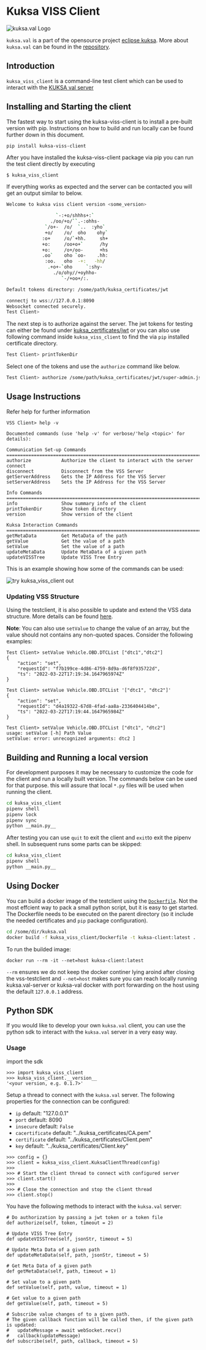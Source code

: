 # Kuksa VISS Client
![kuksa.val Logo](https://raw.githubusercontent.com/eclipse/kuksa.val/0.2.5/doc/pictures/logo.png)

`kuksa.val` is a part of the opensource project [eclipse kuksa](https://www.eclipse.org/kuksa/).
More about `kuksa.val` can be found in the [repository](https://github.com/eclipse/kuksa.val).

## Introduction

`kuksa_viss_client` is a command-line test client which can be used to interact with the [KUKSA val server](https://github.com/eclipse/kuksa.val/tree/0.2.5/kuksa-val-server)

## Installing and Starting the client

The fastest way to start using the kuksa-viss-client is to install a pre-built version with pip.
Instructions on how to build and run locally can be found further down in this document.

```
pip install kuksa-viss-client
```


After you have installed the kuksa-viss-client package via pip you can run the test client directly by executing

```bash
$ kuksa_viss_client
```
If everything works as expected and the server can be contacted you will get an output similar to below.


```bash
Welcome to kuksa viss client version <some_version>

                  `-:+o/shhhs+:`                  
                ./oo/+o/``.-:ohhs-                
              `/o+-  /o/  `..  :yho`              
              +o/    /o/  oho    ohy`             
             :o+     /o/`+hh.     sh+             
             +o:     /oo+o+`      /hy             
             +o:     /o+/oo-      +hs             
             .oo`    oho `oo-    .hh:             
              :oo.   oho  -+:   -hh/              
               .+o+-`oho     `:shy-               
                 ./o/ohy//+oyhho-                 
                    `-/+oo+/:.             

Default tokens directory: /some/path/kuksa_certificates/jwt

connectj to wss://127.0.0.1:8090
Websocket connected securely.
Test Client>
```

The next step is to authorize against the server.
The jwt tokens for testing can either be found under [kuksa_certificates/jwt](https://github.com/eclipse/kuksa.val/tree/0.2.5/kuksa_certificates/jwt) or you can also use following command inside `kuksa_viss_client` to find the via `pip` installed certificate directory.

```bash
Test Client> printTokenDir
```
Select one of the tokens and use the `authorize` command like below. 

```bash
Test Client> authorize /some/path/kuksa_certificates/jwt/super-admin.json.token
```

## Usage Instructions

Refer help for further information
```
VSS Client> help -v

Documented commands (use 'help -v' for verbose/'help <topic>' for details):

Communication Set-up Commands
================================================================================
authorize           Authorize the client to interact with the server
connect             
disconnect          Disconnect from the VSS Server
getServerAddress    Gets the IP Address for the VSS Server
setServerAddress    Sets the IP Address for the VSS Server

Info Commands
================================================================================
info                Show summary info of the client
printTokenDir       Show token directory
version             Show version of the client

Kuksa Interaction Commands
================================================================================
getMetaData         Get MetaData of the path
getValue            Get the value of a path
setValue            Set the value of a path
updateMetaData      Update MetaData of a given path
updateVISSTree      Update VISS Tree Entry
```

This is an example showing how some of the commands can be used:

![try kuksa_viss_client out](https://raw.githubusercontent.com/eclipse/kuksa.val/0.2.5/doc/pictures/testclient_basic.gif "test client usage")

### Updating VSS Structure

Using the testclient, it is also possible to update and extend the VSS data structure. More details can be found [here](https://github.com/eclipse/kuksa.val/blob/0.2.5/doc/liveUpdateVSSTree.md).

**Note**: You can also use `setValue` to change the value of an array, but the value should not contains any non-quoted spaces. Consider the following examples:

```
Test Client> setValue Vehicle.OBD.DTCList ["dtc1","dtc2"]
{
    "action": "set", 
    "requestId": "f7b199ce-4d86-4759-8d9a-d6f8f935722d", 
    "ts": "2022-03-22T17:19:34.1647965974Z"
}

Test Client> setValue Vehicle.OBD.DTCList '["dtc1", "dtc2"]'
{
    "action": "set", 
    "requestId": "d4a19322-67d8-4fad-aa8a-2336404414be", 
    "ts": "2022-03-22T17:19:44.1647965984Z"
}

Test Client> setValue Vehicle.OBD.DTCList ["dtc1", "dtc2"]
usage: setValue [-h] Path Value
setValue: error: unrecognized arguments: dtc2 ]
```


## Building and Running a local version

For development purposes it may be necessary to customize the code for the client and run a locally built version.
The commands below can be used for that purpose. this will assure that local `*.py` files will be used when running the client.

```bash
cd kuksa_viss_client
pipenv shell
pipenv lock
pipenv sync
python __main.py__
```

After testing you can use `quit` to exit the client and `exit`to exit the pipenv shell. In subsequent runs some parts can be skipped:

```bash
cd kuksa_viss_client
pipenv shell
python __main.py__
```

## Using Docker
You can build a docker image of the testclient using the [`Dockerfile`](./Dockerfile). Not the most effcient way to pack a small python script, but it is easy to get started. The Dockerfile needs to be executed on the parent directory (so it include the needed certificates and `pip` package configuration). 


```bash
cd /some/dir/kuksa.val
docker build -f kuksa_viss_client/Dockerfile -t kuksa-client:latest .
```

To run the builded image:

```
docker run --rm -it --net=host kuksa-client:latest
```

`--rm` ensures we do not keep the docker continer lying aroind after closing the vss-testclient and `--net=host` makes sure you can reach locally running kuksa.val-server or kuksa-val docker with port forwarding on the host using the default `127.0.0.1` address.


## Python SDK
If you would like to develop your own `kuksa.val` client,
you can use the python sdk to interact with the `kuksa.val` server in a very easy way.


### Usage

import the sdk
```
>>> import kuksa_viss_client
>>> kuksa_viss_client.__version__
'<your version, e.g. 0.1.7>'
```

Setup a thread to connect with the `kuksa.val` server.
The following properties for the connection can be configured:
- `ip` default: "127.0.0.1"
- `port` default: 8090
- `insecure` default: `False`
- `cacertificate` default: "../kuksa_certificates/CA.pem"
- `certificate` default: "../kuksa_certificates/Client.pem"
- `key` default: "../kuksa_certificates/Client.key"

```
>>> config = {} 
>>> client = kuksa_viss_client.KuksaClientThread(config)
>>> 
>>> # Start the client thread to connect with configured server
>>> client.start()
>>>
>>> # Close the connection and stop the client thread
>>> client.stop()
```

You have the following methods to interact with the `kuksa.val` server:

```
# Do authorization by passing a jwt token or a token file
def authorize(self, token, timeout = 2)

# Update VISS Tree Entry 
def updateVISSTree(self, jsonStr, timeout = 5)

# Update Meta Data of a given path
def updateMetaData(self, path, jsonStr, timeout = 5)

# Get Meta Data of a given path
def getMetaData(self, path, timeout = 1)

# Set value to a given path
def setValue(self, path, value, timeout = 1)

# Get value to a given path
def getValue(self, path, timeout = 5)

# Subscribe value changes of to a given path.
# The given callback function will be called then, if the given path is updated:
#   updateMessage = await webSocket.recv()
#   callback(updateMessage)
def subscribe(self, path, callback, timeout = 5)
```

